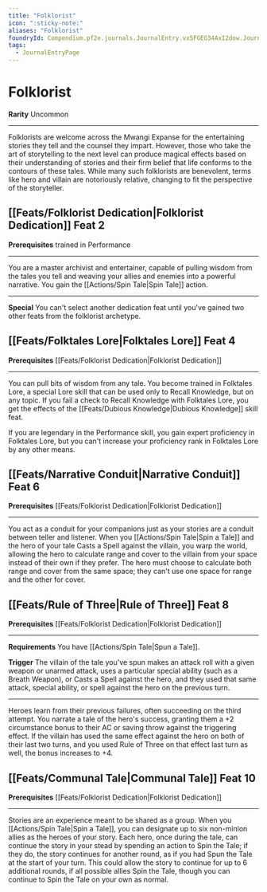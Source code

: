 ```yaml
---
title: "Folklorist"
icon: ":sticky-note:"
aliases: "Folklorist"
foundryId: Compendium.pf2e.journals.JournalEntry.vx5FGEG34AxI2dow.JournalEntryPage.0pPtVXH6Duitakbp
tags:
  - JournalEntryPage
---
```


# Folklorist
**Rarity** Uncommon

* * *

Folklorists are welcome across the Mwangi Expanse for the entertaining stories they tell and the counsel they impart. However, those who take the art of storytelling to the next level can produce magical effects based on their understanding of stories and their firm belief that life conforms to the contours of these tales. While many such folklorists are benevolent, terms like hero and villain are notoriously relative, changing to fit the perspective of the storyteller.

## [[Feats/Folklorist Dedication|Folklorist Dedication]] Feat 2

**Prerequisites** trained in Performance

* * *

You are a master archivist and entertainer, capable of pulling wisdom from the tales you tell and weaving your allies and enemies into a powerful narrative. You gain the [[Actions/Spin Tale|Spin Tale]] action.

* * *

**Special** You can't select another dedication feat until you've gained two other feats from the folklorist archetype.

## [[Feats/Folktales Lore|Folktales Lore]] Feat 4

**Prerequisites** [[Feats/Folklorist Dedication|Folklorist Dedication]]

* * *

You can pull bits of wisdom from any tale. You become trained in Folktales Lore, a special Lore skill that can be used only to Recall Knowledge, but on any topic. If you fail a check to Recall Knowledge with Folktales Lore, you get the effects of the [[Feats/Dubious Knowledge|Dubious Knowledge]] skill feat.

If you are legendary in the Performance skill, you gain expert proficiency in Folktales Lore, but you can't increase your proficiency rank in Folktales Lore by any other means.

## [[Feats/Narrative Conduit|Narrative Conduit]] Feat 6

**Prerequisites** [[Feats/Folklorist Dedication|Folklorist Dedication]]

* * *

You act as a conduit for your companions just as your stories are a conduit between teller and listener. When you [[Actions/Spin Tale|Spin a Tale]] and the hero of your tale Casts a Spell against the villain, you warp the world, allowing the hero to calculate range and cover to the villain from your space instead of their own if they prefer. The hero must choose to calculate both range and cover from the same space; they can't use one space for range and the other for cover.

## [[Feats/Rule of Three|Rule of Three]] Feat 8

**Prerequisites** [[Feats/Folklorist Dedication|Folklorist Dedication]]

* * *

**Requirements** You have [[Actions/Spin Tale|Spun a Tale]].

**Trigger** The villain of the tale you've spun makes an attack roll with a given weapon or unarmed attack, uses a particular special ability (such as a Breath Weapon), or Casts a Spell against the hero, and they used that same attack, special ability, or spell against the hero on the previous turn.

* * *

Heroes learn from their previous failures, often succeeding on the third attempt. You narrate a tale of the hero's success, granting them a +2 circumstance bonus to their AC or saving throw against the triggering effect. If the villain has used the same effect against the hero on both of their last two turns, and you used Rule of Three on that effect last turn as well, the bonus increases to +4.

## [[Feats/Communal Tale|Communal Tale]] Feat 10

**Prerequisites** [[Feats/Folklorist Dedication|Folklorist Dedication]]

* * *

Stories are an experience meant to be shared as a group. When you [[Actions/Spin Tale|Spin a Tale]], you can designate up to six non-minion allies as the heroes of your story. Each hero, once during the tale, can continue the story in your stead by spending an action to Spin the Tale; if they do, the story continues for another round, as if you had Spun the Tale at the start of your turn. This could allow the story to continue for up to 6 additional rounds, if all possible allies Spin the Tale, though you can continue to Spin the Tale on your own as normal.